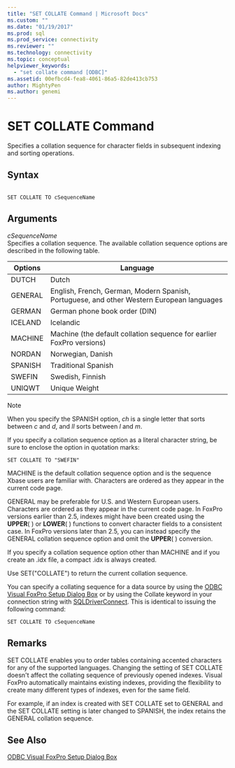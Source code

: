 ```yaml
---
title: "SET COLLATE Command | Microsoft Docs"
ms.custom: ""
ms.date: "01/19/2017"
ms.prod: sql
ms.prod_service: connectivity
ms.reviewer: ""
ms.technology: connectivity
ms.topic: conceptual
helpviewer_keywords: 
  - "set collate command [ODBC]"
ms.assetid: 00efbcd4-fea8-4061-86a5-82de413cb753
author: MightyPen
ms.author: genemi
---
```

# SET COLLATE Command
Specifies a collation sequence for character fields in subsequent indexing and sorting operations.  
  
## Syntax  
  
```  
  
SET COLLATE TO cSequenceName  
```  
  
## Arguments  
 *cSequenceName*  
 Specifies a collation sequence. The available collation sequence options are described in the following table.  
  
|Options|Language|  
|-------------|--------------|  
|DUTCH|Dutch|  
|GENERAL|English, French, German, Modern Spanish, Portuguese, and other Western European languages|  
|GERMAN|German phone book order (DIN)|  
|ICELAND|Icelandic|  
|MACHINE|Machine (the default collation sequence for earlier FoxPro versions)|  
|NORDAN|Norwegian, Danish|  
|SPANISH|Traditional Spanish|  
|SWEFIN|Swedish, Finnish|  
|UNIQWT|Unique Weight|  
  
> [!NOTE]  
>  When you specify the SPANISH option, *ch* is a single letter that sorts between *c* and *d*, and *ll* sorts between *l* and *m*.  
  
 If you specify a collation sequence option as a literal character string, be sure to enclose the option in quotation marks:  
  
```  
SET COLLATE TO "SWEFIN"  
```  
  
 MACHINE is the default collation sequence option and is the sequence Xbase users are familiar with. Characters are ordered as they appear in the current code page.  
  
 GENERAL may be preferable for U.S. and Western European users. Characters are ordered as they appear in the current code page. In FoxPro versions earlier than 2.5, indexes might have been created using the **UPPER**( ) or **LOWER**( ) functions to convert character fields to a consistent case. In FoxPro versions later than 2.5, you can instead specify the GENERAL collation sequence option and omit the **UPPER**( ) conversion.  
  
 If you specify a collation sequence option other than MACHINE and if you create an .idx file, a compact .idx is always created.  
  
 Use SET("COLLATE") to return the current collation sequence.  
  
 You can specify a collating sequence for a data source by using the [ODBC Visual FoxPro Setup Dialog Box](../../odbc/microsoft/odbc-visual-foxpro-setup-dialog-box.md) or by using the Collate keyword in your connection string with [SQLDriverConnect](../../odbc/microsoft/sqldriverconnect-visual-foxpro-odbc-driver.md). This is identical to issuing the following command:  
  
```  
SET COLLATE TO cSequenceName  
```  
  
## Remarks  
 SET COLLATE enables you to order tables containing accented characters for any of the supported languages. Changing the setting of SET COLLATE doesn't affect the collating sequence of previously opened indexes. Visual FoxPro automatically maintains existing indexes, providing the flexibility to create many different types of indexes, even for the same field.  
  
 For example, if an index is created with SET COLLATE set to GENERAL and the SET COLLATE setting is later changed to SPANISH, the index retains the GENERAL collation sequence.  
  
## See Also  
 [ODBC Visual FoxPro Setup Dialog Box](../../odbc/microsoft/odbc-visual-foxpro-setup-dialog-box.md)
